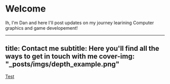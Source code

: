 # Welcome

Ih, I'm Dan and here I'll post updates on my journey learining Computer graphics and game developement!

---
title: Contact me
subtitle: Here you'll find all the ways to get in touch with me
cover-img: "_posts/imgs/depth_example.png"
---

[Test]("_posts/depth.md")
